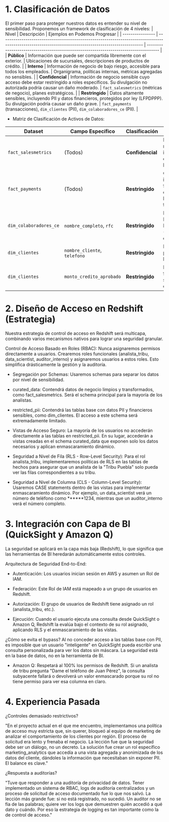 # 1. Clasificación de Datos
El primer paso para proteger nuestros datos es entender su nivel de sensibilidad. Proponemos un framework de clasificación de 4 niveles:
| Nivel            | Descripción                                                                                                                                          | Ejemplos en Podemos Progresar                                                        |
| ---------------- | ---------------------------------------------------------------------------------------------------------------------------------------------------- | ------------------------------------------------------------------------------------ |
| **Público**      | Información que puede ser compartida libremente con el exterior.                                                                                     | Ubicaciones de sucursales, descripciones de productos de crédito.                    |
| **Interno**      | Información de negocio de bajo riesgo, accesible para todos los empleados.                                                                           | Organigrama, políticas internas, métricas agregadas no sensibles.                    |
| **Confidencial** | Información de negocio sensible cuyo acceso debe estar restringido a roles específicos. Su divulgación no autorizada podría causar un daño moderado. | `fact_salesmetrics` (métricas de negocio), planes estratégicos.                      |
| **Restringido**  | Datos altamente sensibles, incluyendo PII y datos financieros, protegidos por ley (LFPDPPP). Su divulgación podría causar un daño grave.             | `fact_payments` (transacciones), `dim_clientes` (PII), `dim_colaboradores_ce` (PII). |

* Matriz de Clasificación de Activos de Datos:

| Dataset                | Campo Específico             | Clasificación    | Razón                                                           |
| ---------------------- | ---------------------------- | ---------------- | --------------------------------------------------------------- |
| `fact_salesmetrics`    | (Todos)                      | **Confidencial** | Revela el rendimiento interno y la estrategia de las tribus.    |
| `fact_payments`        | (Todos)                      | **Restringido**  | Contiene información financiera detallada de las transacciones. |
| `dim_colaboradores_ce` | `nombre_completo`, `rfc`     | **Restringido**  | Datos Personales de Identificación (PII) de empleados.          |
| `dim_clientes`         | `nombre_cliente`, `telefono` | **Restringido**  | PII de clientes, protegido por la LFPDPPP.                      |
| `dim_clientes`         | `monto_credito_aprobado`     | **Restringido**  | Información financiera sensible del cliente.                    |

# 2. Diseño de Acceso en Redshift (Estrategia)
Nuestra estrategia de control de acceso en Redshift será multicapa, combinando varios mecanismos nativos para lograr una seguridad granular.

Control de Acceso Basado en Roles (RBAC): Nunca asignaremos permisos directamente a usuarios. Crearemos roles funcionales (analista_tribu, data_scientist, auditor_interno) y asignaremos usuarios a estos roles. Esto simplifica drásticamente la gestión y la auditoría.

* Segregación por Schemas: Usaremos schemas para separar los datos por nivel de sensibilidad.

* curated_data: Contendrá datos de negocio limpios y transformados, como fact_salesmetrics. Será el schema principal para la mayoría de los analistas.

* restricted_pii: Contendrá las tablas base con datos PII y financieros sensibles, como dim_clientes. El acceso a este schema será extremadamente limitado.

* Vistas de Acceso Seguro: La mayoría de los usuarios no accederán directamente a las tablas en restricted_pii. En su lugar, accederán a vistas creadas en el schema curated_data que exponen solo los datos necesarios y aplican enmascaramiento dinámico.

* Seguridad a Nivel de Fila (RLS - Row-Level Security): Para el rol analista_tribu, implementaremos políticas de RLS en las tablas de hechos para asegurar que un analista de la "Tribu Puebla" solo pueda ver las filas correspondientes a su tribu.

* Seguridad a Nivel de Columna (CLS - Column-Level Security): Usaremos CASE statements dentro de las vistas para implementar enmascaramiento dinámico. Por ejemplo, un data_scientist verá un número de teléfono como ******1234, mientras que un auditor_interno verá el número completo.

# 3. Integración con Capa de BI (QuickSight y Amazon Q)
La seguridad se aplicará en la capa más baja (Redshift), lo que significa que las herramientas de BI heredarán automáticamente estos controles.

Arquitectura de Seguridad End-to-End:

* Autenticación: Los usuarios inician sesión en AWS y asumen un Rol de IAM.

* Federación: Este Rol de IAM está mapeado a un grupo de usuarios en Redshift.

* Autorización: El grupo de usuarios de Redshift tiene asignado un rol (analista_tribu, etc.).

* Ejecución: Cuando el usuario ejecuta una consulta desde QuickSight o Amazon Q, Redshift la evalúa bajo el contexto de su rol asignado, aplicando RLS y el enmascaramiento de las vistas.

¿Cómo se evita el bypass? Al no conceder acceso a las tablas base con PII, es imposible que un usuario "inteligente" en QuickSight pueda escribir una consulta personalizada para ver los datos sin máscara. La seguridad está en la base de datos, no en la herramienta de BI.

* Amazon Q: Respetará al 100% los permisos de Redshift. Si un analista de tribu pregunta "Dame el teléfono de Juan Pérez", la consulta subyacente fallará o devolverá un valor enmascarado porque su rol no tiene permiso para ver esa columna en claro.

# 4. Experiencia Pasada
¿Controles demasiado restrictivos?

"En el proyecto actual en el que me encuentro, implementamos una política de acceso muy estricta que, sin querer, bloqueó al equipo de marketing de analizar el comportamiento de los clientes por región. El proceso de solicitud era lento y frenaba el negocio. La lección fue que la seguridad debe ser un diálogo, no un decreto. La solución fue crear un rol específico marketing_analytics que accedía a una vista agregada y anonimizada de los datos del cliente, dándoles la información que necesitaban sin exponer PII. El balance es clave."

¿Respuesta a auditorías?

"Tuve que responder a una auditoría de privacidad de datos. Tener implementado un sistema de RBAC, logs de auditoría centralizados y un proceso de solicitud de acceso documentado fue lo que nos salvó. La lección más grande fue: si no está registrado, no sucedió. Un auditor no se fía de las palabras; quiere ver los logs que demuestren quién accedió a qué dato y cuándo. Por eso la estrategia de logging es tan importante como la de control de acceso."



